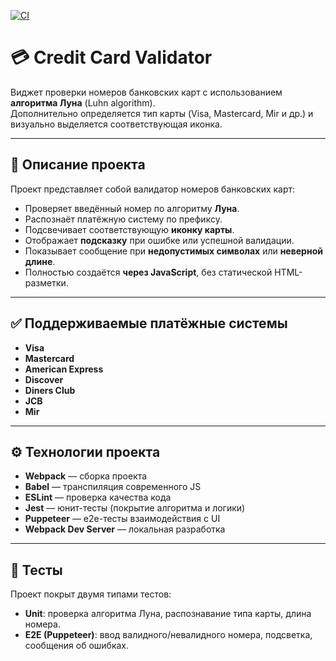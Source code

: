 [![CI](https://github.com/VikiKuk/validating-bank-cards/actions/workflows/node.js.yml/badge.svg)](https://github.com/VikiKuk/validating-bank-cards/actions/workflows/node.js.yml)

# 💳 Credit Card Validator

Виджет проверки номеров банковских карт с использованием **алгоритма Луна** (Luhn algorithm).  
Дополнительно определяется тип карты (Visa, Mastercard, Mir и др.) и визуально выделяется соответствующая иконка.

---

## 📜 Описание проекта

Проект представляет собой валидатор номеров банковских карт:

- Проверяет введённый номер по алгоритму **Луна**.
- Распознаёт платёжную систему по префиксу.
- Подсвечивает соответствующую **иконку карты**.
- Отображает **подсказку** при ошибке или успешной валидации.
- Показывает сообщение при **недопустимых символах** или **неверной длине**.
- Полностью создаётся **через JavaScript**, без статической HTML-разметки.

---

## ✅ Поддерживаемые платёжные системы

- **Visa**
- **Mastercard**
- **American Express**
- **Discover**
- **Diners Club**
- **JCB**
- **Mir**

---

## ⚙️ Технологии проекта

- **Webpack** — сборка проекта  
- **Babel** — транспиляция современного JS  
- **ESLint** — проверка качества кода  
- **Jest** — юнит-тесты (покрытие алгоритма и логики)  
- **Puppeteer** — e2e-тесты взаимодействия с UI  
- **Webpack Dev Server** — локальная разработка  

---

## 🧪 Тесты

Проект покрыт двумя типами тестов:

- **Unit**: проверка алгоритма Луна, распознавание типа карты, длина номера.
- **E2E (Puppeteer)**: ввод валидного/невалидного номера, подсветка, сообщения об ошибках.

